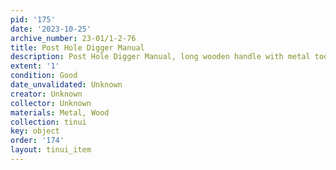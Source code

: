 ```yaml
---
pid: '175'
date: '2023-10-25'
archive_number: 23-01/1-2-76
title: Post Hole Digger Manual
description: Post Hole Digger Manual, long wooden handle with metal tool.
extent: '1'
condition: Good
date_unvalidated: Unknown
creator: Unknown
collector: Unknown
materials: Metal, Wood
collection: tinui
key: object
order: '174'
layout: tinui_item
---
```

